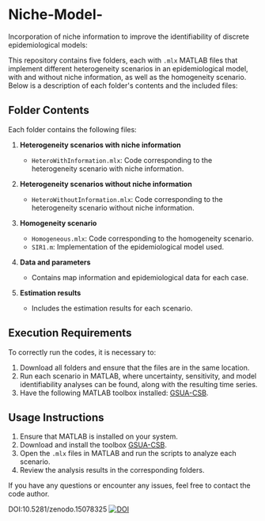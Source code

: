 # Niche-Model-

Incorporation of niche information to improve the identifiability of discrete epidemiological models:

This repository contains five folders, each with `.mlx` MATLAB files that implement different heterogeneity scenarios in an epidemiological model, with and without niche information, as well as the homogeneity scenario. Below is a description of each folder's contents and the included files:

## Folder Contents

Each folder contains the following files:

1. **Heterogeneity scenarios with niche information**
   - `HeteroWithInformation.mlx`: Code corresponding to the heterogeneity scenario with niche information.

2. **Heterogeneity scenarios without niche information**
   - `HeteroWithoutInformation.mlx`: Code corresponding to the heterogeneity scenario without niche information.

3. **Homogeneity scenario**
   - `Homogeneous.mlx`: Code corresponding to the homogeneity scenario.
   - `SIR1.m`: Implementation of the epidemiological model used.

4. **Data and parameters**
   - Contains map information and epidemiological data for each case.

5. **Estimation results**
   - Includes the estimation results for each scenario.

## Execution Requirements

To correctly run the codes, it is necessary to:

1. Download all folders and ensure that the files are in the same location.
2. Run each scenario in MATLAB, where uncertainty, sensitivity, and model identifiability analyses can be found, along with the resulting time series.
3. Have the following MATLAB toolbox installed: [GSUA-CSB](https://la.mathworks.com/matlabcentral/fileexchange/72637-gsua-csb).

## Usage Instructions

1. Ensure that MATLAB is installed on your system.
2. Download and install the toolbox [GSUA-CSB](https://la.mathworks.com/matlabcentral/fileexchange/72637-gsua-csb).
3. Open the `.mlx` files in MATLAB and run the scripts to analyze each scenario.
4. Review the analysis results in the corresponding folders.

If you have any questions or encounter any issues, feel free to contact the code author.

DOI:10.5281/zenodo.15078325
[![DOI](https://zenodo.org/badge/950986055.svg)](https://doi.org/10.5281/zenodo.15078324)

